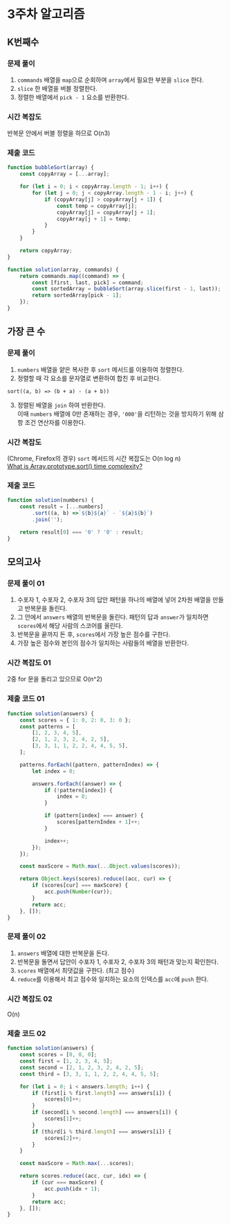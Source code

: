 # 3주차 알고리즘
## K번째수
### 문제 풀이
1. `commands` 배열을 `map`으로 순회하며 `array`에서 필요한 부분을 `slice` 한다.
2. `slice` 한 배열을 버블 정렬한다.
3. 정렬한 배열에서 `pick - 1` 요소를 반환한다.

### 시간 복잡도
반복문 안에서 버블 정렬을 하므로 O(n3)

### 제출 코드
```javascript
function bubbleSort(array) {
	const copyArray = [...array];

	for (let i = 0; i < copyArray.length - 1; i++) {
		for (let j = 0; j < copyArray.length - 1 - i; j++) {
			if (copyArray[j] > copyArray[j + 1]) {
				const temp = copyArray[j];
				copyArray[j] = copyArray[j + 1];
				copyArray[j + 1] = temp;
			}
		}
	}

	return copyArray;
}

function solution(array, commands) {
	return commands.map((command) => {
		const [first, last, pick] = command;
		const sortedArray = bubbleSort(array.slice(first - 1, last));
		return sortedArray[pick - 1];
	});
}
```

## 가장 큰 수
### 문제 풀이
1. `numbers` 배열을 얕은 복사한 후 `sort` 메서드를 이용하여 정렬한다.
2. 정렬할 때 각 요소를 문자열로 변환하여 합친 후 비교한다.
```
sort((a, b) => (b + a) - (a + b))
```
3. 정렬된 배열을 `join` 하여 반환한다.  
  이때 `numbers` 배열에 0만 존재하는 경우, `'000'`을 리턴하는 것을 방지하기 위해 삼항 조건 연산자를 이용한다.

### 시간 복잡도
(Chrome, Firefox의 경우) `sort` 메서드의 시간 복잡도는 O(n log n)  
[What is Array.prototype.sort() time complexity?](https://stackoverflow.com/questions/57763205/what-is-array-prototype-sort-time-complexity)

### 제출 코드
```javascript
function solution(numbers) {
	const result = [...numbers]
		.sort((a, b) =>`${b}${a}` - `${a}${b}`)
		.join('');

	return result[0] === '0' ? '0' : result;
}
```

## 모의고사
### 문제 풀이 01
1. 수포자 1, 수포자 2, 수포자 3의 답안 패턴을 하나의 배열에 넣어 2차원 배열을 만들고 반복문을 돌린다.
2. 그 안에서 `answers` 배열의 반복문을 돌린다. 패턴의 답과 `answer`가 일치하면 `scores`에서 해당 사람의 스코어를 올린다.
3. 반복문을 끝까지 돈 후, `scores`에서 가장 높은 점수를 구한다.
4. 가장 높은 점수와 본인의 점수가 일치하는 사람들의 배열을 반환한다.

### 시간 복잡도 01
2중 for 문을 돌리고 있으므로 O(n^2)

### 제출 코드 01
```javascript
function solution(answers) {
	const scores = { 1: 0, 2: 0, 3: 0 };
	const patterns = [
		[1, 2, 3, 4, 5],
		[2, 1, 2, 3, 2, 4, 2, 5],
		[3, 3, 1, 1, 2, 2, 4, 4, 5, 5],
	];

	patterns.forEach((pattern, patternIndex) => {
		let index = 0;

		answers.forEach((answer) => {
			if (!pattern[index]) {
				index = 0;
			}

			if (pattern[index] === answer) {
				scores[patternIndex + 1]++;
			}

			index++;
		});
	});

	const maxScore = Math.max(...Object.values(scores));

	return Object.keys(scores).reduce((acc, cur) => {
		if (scores[cur] === maxScore) {
			acc.push(Number(cur));
		}
		return acc;
	}, []);
}
```

### 문제 풀이 02
1. `answers` 배열에 대한 반복문을 돈다.
2. 반복문을 돌면서 답안이 수포자 1, 수포자 2, 수포자 3의 패턴과 맞는지 확인한다.
3. `scores` 배열에서 최댓값을 구한다. (최고 점수)
4. `reduce`를 이용해서 최고 점수와 일치하는 요소의 인덱스를 `acc`에 `push` 한다.
### 시간 복잡도 02
O(n)

### 제출 코드 02
```javascript
function solution(answers) {
	const scores = [0, 0, 0];
	const first = [1, 2, 3, 4, 5];
	const second = [2, 1, 2, 3, 2, 4, 2, 5];
	const third = [3, 3, 1, 1, 2, 2, 4, 4, 5, 5];

	for (let i = 0; i < answers.length; i++) {
		if (first[i % first.length] === answers[i]) {
			scores[0]++;
		}
		if (second[i % second.length] === answers[i]) {
			scores[1]++;
		}
		if (third[i % third.length] === answers[i]) {
			scores[2]++;
		}
	}

	const maxScore = Math.max(...scores);

	return scores.reduce((acc, cur, idx) => {
		if (cur === maxScore) {
			acc.push(idx + 1);
		}
		return acc;
	}, []);
}
```
